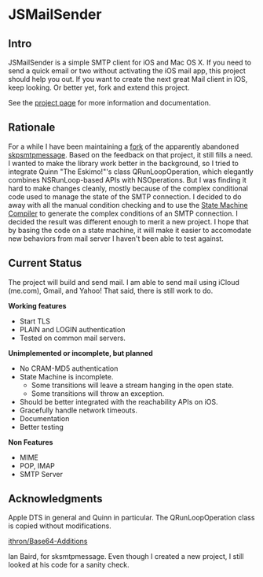 JSMailSender
============

Intro
------

JSMailSender is a simple SMTP client for iOS and Mac OS X. If you need to send a quick
email or two without activating the iOS mail app, this project should help you out. If
you want to create the next great Mail client in IOS, keep looking. Or better yet,
fork and extend this project.

See the [project page](http://jetseven.github.com/JSMailSender/) for more information and
documentation.

Rationale
------

For a while I have been maintaining a [fork](https://github.com/jetseven/skpsmtpmessage)
of the apparently abandoned [skpsmtpmessage](http://code.google.com/p/skpsmtpmessage/). 
Based on the feedback on that project, it still fills a need. I wanted to make the library work better
in the background, so I tried to integrate Quinn "The Eskimo!"'s class QRunLoopOperation,
which elegantly combines NSRunLoop-based APIs with NSOperations. But I was finding it hard
to make changes cleanly, mostly because of the complex conditional code used to manage the state
of the SMTP connection. I decided to do away with all the manual condition checking and
to use the [State Machine Compiler](http://smc.sourceforge.net/) to
generate the complex conditions of an SMTP connection. I decided the result was different
enough to merit a new project. I hope that by basing the code
on a state  machine, it will make it easier to accomodate new behaviors from mail server I haven't
been able to test against.

Current Status
------

The project will build and send mail. I am able to send mail using iCloud (me.com),
Gmail, and Yahoo! That said, there is still work to do.

**Working features**

* Start TLS
* PLAIN and LOGIN authentication
* Tested on common mail servers.

**Unimplemented or incomplete, but planned**

* No CRAM-MD5 authentication
* State Machine is incomplete.
    * Some transitions will leave a stream hanging in the open state.
    * Some transitions will throw an exception.
* Should be better integrated with the reachability APIs on iOS.
* Gracefully handle network timeouts.
* Documentation
* Better testing

**Non Features**

* MIME
* POP, IMAP
* SMTP Server

Acknowledgments
---------------

Apple DTS in general and Quinn in particular. The QRunLoopOperation class is copied
without modifications.

[ithron/Base64-Additions](https://github.com/ithron/Base64-Additions)

Ian Baird, for sksmtpmessage. Even though I created a new project, I still looked at his
code for a sanity check.